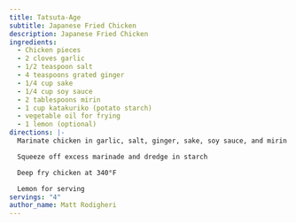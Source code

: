 ```yaml
---
title: Tatsuta-Age
subtitle: Japanese Fried Chicken
description: Japanese Fried Chicken
ingredients:
  - Chicken pieces
  - 2 cloves garlic
  - 1/2 teaspoon salt
  - 4 teaspoons grated ginger
  - 1/4 cup sake
  - 1/4 cup soy sauce
  - 2 tablespoons mirin
  - 1 cup katakuriko (potato starch)
  - vegetable oil for frying
  - 1 lemon (optional)
directions: |-
  Marinate chicken in garlic, salt, ginger, sake, soy sauce, and mirin for 15 minutes

  Squeeze off excess marinade and dredge in starch

  Deep fry chicken at 340°F

  Lemon for serving
servings: "4"
author_name: Matt Rodigheri
---
```

